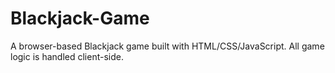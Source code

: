 # Blackjack-Game
A browser-based Blackjack game built with HTML/CSS/JavaScript. All game logic is handled client-side.
